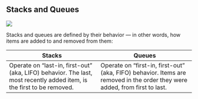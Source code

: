 ## Stacks and Queues

![](https://imgs.developpaper.com/imgs/3169162767-5c88cc850daa1_articlex.jpg)

Stacks and queues are defined by their behavior — in other words, how items are added to and removed from them:


| Stacks |  Queues |
| --- | --- | 
|Operate on “last-in, first-out” (aka, LIFO) behavior. The last, most recently added item, is the first to be removed.	|Operate on “first-in, first-out” (aka, FIFO) behavior. Items are removed in the order they were added, from first to last.|

